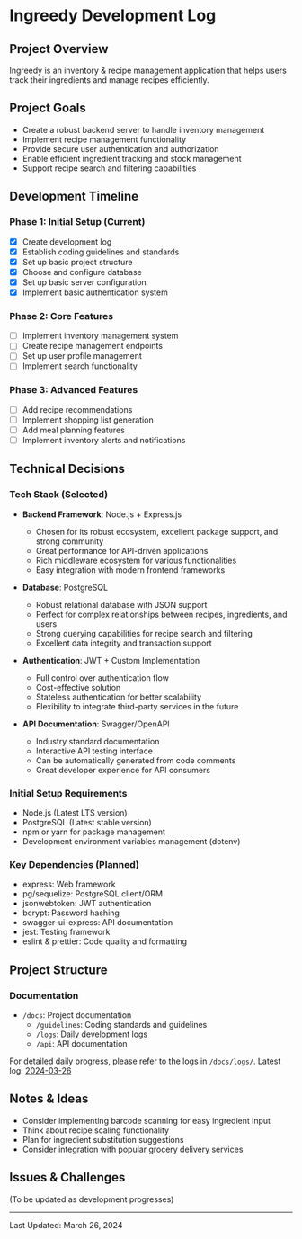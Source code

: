 # Ingreedy Development Log

## Project Overview

Ingreedy is an inventory & recipe management application that helps users track their ingredients and manage recipes efficiently.

## Project Goals

- Create a robust backend server to handle inventory management
- Implement recipe management functionality
- Provide secure user authentication and authorization
- Enable efficient ingredient tracking and stock management
- Support recipe search and filtering capabilities

## Development Timeline

### Phase 1: Initial Setup (Current)

- [x] Create development log
- [x] Establish coding guidelines and standards
- [x] Set up basic project structure
- [x] Choose and configure database
- [x] Set up basic server configuration
- [x] Implement basic authentication system

### Phase 2: Core Features

- [ ] Implement inventory management system
- [ ] Create recipe management endpoints
- [ ] Set up user profile management
- [ ] Implement search functionality

### Phase 3: Advanced Features

- [ ] Add recipe recommendations
- [ ] Implement shopping list generation
- [ ] Add meal planning features
- [ ] Implement inventory alerts and notifications

## Technical Decisions

### Tech Stack (Selected)

- **Backend Framework**: Node.js + Express.js

  - Chosen for its robust ecosystem, excellent package support, and strong community
  - Great performance for API-driven applications
  - Rich middleware ecosystem for various functionalities
  - Easy integration with modern frontend frameworks

- **Database**: PostgreSQL

  - Robust relational database with JSON support
  - Perfect for complex relationships between recipes, ingredients, and users
  - Strong querying capabilities for recipe search and filtering
  - Excellent data integrity and transaction support

- **Authentication**: JWT + Custom Implementation

  - Full control over authentication flow
  - Cost-effective solution
  - Stateless authentication for better scalability
  - Flexibility to integrate third-party services in the future

- **API Documentation**: Swagger/OpenAPI
  - Industry standard documentation
  - Interactive API testing interface
  - Can be automatically generated from code comments
  - Great developer experience for API consumers

### Initial Setup Requirements

- Node.js (Latest LTS version)
- PostgreSQL (Latest stable version)
- npm or yarn for package management
- Development environment variables management (dotenv)

### Key Dependencies (Planned)

- express: Web framework
- pg/sequelize: PostgreSQL client/ORM
- jsonwebtoken: JWT authentication
- bcrypt: Password hashing
- swagger-ui-express: API documentation
- jest: Testing framework
- eslint & prettier: Code quality and formatting

## Project Structure

### Documentation

- `/docs`: Project documentation
  - `/guidelines`: Coding standards and guidelines
  - `/logs`: Daily development logs
  - `/api`: API documentation

For detailed daily progress, please refer to the logs in `/docs/logs/`.
Latest log: [2024-03-26](docs/logs/2024-03-26.md)

## Notes & Ideas

- Consider implementing barcode scanning for easy ingredient input
- Think about recipe scaling functionality
- Plan for ingredient substitution suggestions
- Consider integration with popular grocery delivery services

## Issues & Challenges

(To be updated as development progresses)

---

Last Updated: March 26, 2024
